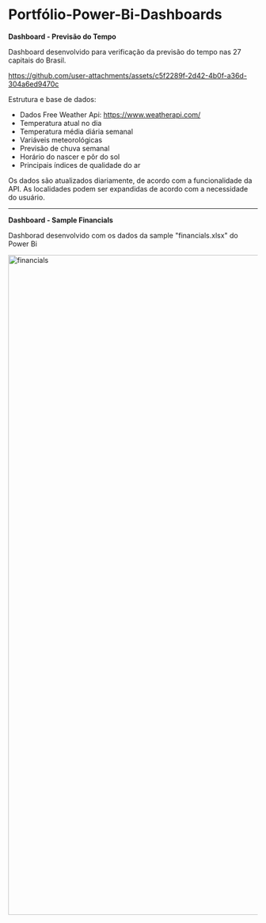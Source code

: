 # Portfólio-Power-Bi-Dashboards

**Dashboard - Previsão do Tempo**

Dashboard desenvolvido para verificação da previsão do tempo nas 27 capitais do Brasil.

https://github.com/user-attachments/assets/c5f2289f-2d42-4b0f-a36d-304a6ed9470c

Estrutura e base de dados:
- Dados Free Weather Api: https://www.weatherapi.com/
- Temperatura atual no dia
- Temperatura média diária semanal
- Variáveis meteorológicas
- Previsão de chuva semanal
- Horário do nascer e pôr do sol
- Principais índices de qualidade do ar

Os dados são atualizados diariamente, de acordo com a funcionalidade da API.
As localidades podem ser expandidas de acordo com a necessidade do usuário.

-----------------------------------------------------------------------------
**Dashboard - Sample Financials**

Dashborad desenvolvido com os dados da sample "financials.xlsx" do Power Bi

<img width="1188" height="1334" alt="financials" src="https://github.com/user-attachments/assets/6ea0e49e-e692-48cd-b4b4-101c18d5be61" />
